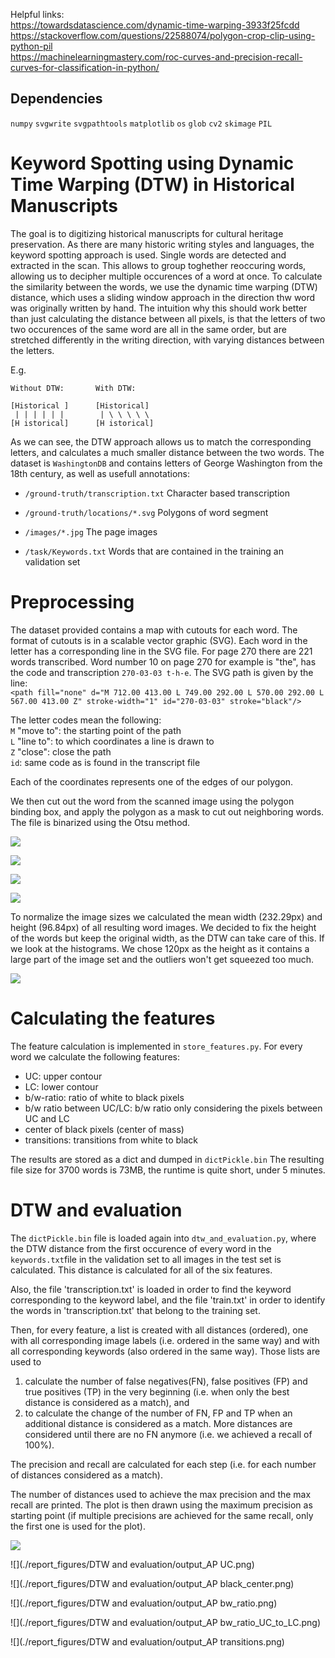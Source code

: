
Helpful links:  
https://towardsdatascience.com/dynamic-time-warping-3933f25fcdd  
https://stackoverflow.com/questions/22588074/polygon-crop-clip-using-python-pil  
https://machinelearningmastery.com/roc-curves-and-precision-recall-curves-for-classification-in-python/  
## Dependencies
`numpy`
`svgwrite`
`svgpathtools`
`matplotlib`
`os`
`glob`
`cv2`
`skimage`
`PIL`
# Keyword Spotting using Dynamic Time Warping (DTW) in Historical Manuscripts
The goal is to digitizing historical manuscripts for cultural heritage preservation. As there are many historic writing styles and languages, the keyword spotting approach is used. Single words are detected and extracted in the scan. This allows to group toghether reoccuring words, allowing us to decipher multiple occurences of a word at once. To calculate the similarity between the words, we use the dynamic time warping (DTW) distance, which uses a sliding window approach in the direction thw word was originally written by hand. The intuition why this should work better than just calculating the distance between all pixels, is that the letters of two two occurences of the same word are all in the same order, but are stretched differently in the writing direction, with varying distances between the letters. 

E.g.

    Without DTW:       With DTW:  
    
    [Historical ]      [Historical]  
     | | | | | |        | \ \ \ \ \   
    [H istorical]      [H istorical]  

As we can see, the DTW approach allows us to match the corresponding letters, and calculates a much smaller distance between the two words.
The dataset is `WashingtonDB` and contains letters of George Washington from the 18th century, as well as usefull annotations: 

*  `/ground-truth/transcription.txt` Character based transcription

* `/ground-truth/locations/*.svg` Polygons of word segment
    
*  `/images/*.jpg` The page images
    
* `/task/Keywords.txt` Words that are contained in the training an validation set 

# Preprocessing
The dataset provided contains a map with cutouts for each word. The format of cutouts is in a scalable vector graphic (SVG).
Each word in the letter has a corresponding line in the SVG file. For page 270 there are 221 words transcribed. Word number 
10 on page 270 for example is "the", has the code and transcription `270-03-03 t-h-e`. The SVG path is given by the line:  
`<path fill="none" d="M 712.00 413.00 L 749.00 292.00 L 570.00 292.00 L 567.00 413.00 Z" stroke-width="1" id="270-03-03" stroke="black"/>`
  
The letter codes mean the following:  
`M` "move to": the starting point of the path  
`L` "line to": to which coordinates a line is drawn to  
`Z` "close": close the path  
`id`: same code as is found in the transcript file  

Each of the coordinates represents one of the edges of our polygon.

We then cut out the word from the scanned image using the polygon binding box, and apply the polygon as a mask to cut out neighboring words. The file is binarized using the Otsu method.

![](./report_figures/preprocessing/scan.jpg)

![](./report_figures/preprocessing/mask.jpg)

![](./report_figures/preprocessing/scan_mask.jpg)

![](./report_figures/preprocessing/extracted.jpg)

To normalize the image sizes we calculated the mean width (232.29px) and height (96.84px) of all resulting word images. We decided to fix the height of the words but keep the original width, as the DTW can take care of this. If we look at the histograms. We chose 120px as the height as it contains a large part of the image set and the outliers won't get squeezed too much.

![](./report_figures/preprocessing/hist_heights.png)

# Calculating the features

The feature calculation is implemented in `store_features.py`. For every word we calculate the following features: 

* UC: upper contour
* LC: lower contour
* b/w-ratio: ratio of white to black pixels
* b/w ratio between UC/LC: b/w ratio only considering the pixels between UC and LC
* center of black pixels (center of mass)
* transitions: transitions from white to black

The results are stored as a dict and dumped in `dictPickle.bin` The resulting file size for 3700 words is 73MB, the runtime is quite short, under 5 minutes. 

# DTW and evaluation

The `dictPickle.bin` file is loaded again into `dtw_and_evaluation.py`, where the DTW distance from the first occurence of every word in the `keywords.txt`file in the validation set to all images in the test set is calculated. This distance is calculated for all of the six features. 

Also, the file 'transcription.txt' is loaded in order to find the keyword corresponding to the keyword label, and the file 'train.txt' in order to identify the words in 'transcription.txt' that belong to the training set.  

Then, for every feature, a list is created with all distances (ordered), one with all corresponding image labels (i.e. ordered in the same way) and with all corresponding keywords (also ordered in the same way). Those lists are used to 
1) calculate the number of false negatives(FN), false positives (FP) and true positives (TP) in the very beginning (i.e. when only the best distance is considered as a match), and
2) to calculate the change of the number of FN, FP and TP when an additional distance is considered as a match. More distances are considered until there are no FN anymore (i.e. we achieved a recall of 100%).

The precision and recall are calculated for each step (i.e. for each number of distances considered as a match).

The number of distances used to achieve the max precision and the max recall are printed.
The plot is then drawn using the maximum precision as starting point (if multiple precisions are achieved for the same recall, only the first one is used for the plot). 

![](./report_figures/results/output_AP_LC.png)

![](./report_figures/DTW and evaluation/output_AP UC.png)

![](./report_figures/DTW and evaluation/output_AP black_center.png)

![](./report_figures/DTW and evaluation/output_AP bw_ratio.png)

![](./report_figures/DTW and evaluation/output_AP bw_ratio_UC_to_LC.png)

![](./report_figures/DTW and evaluation/output_AP transitions.png)

